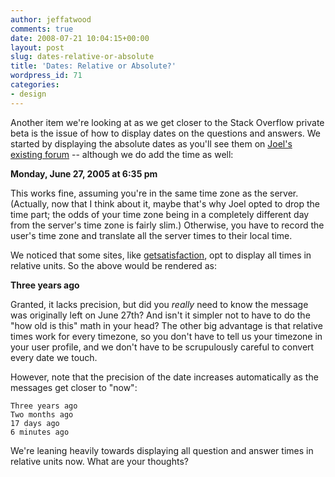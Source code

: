```yaml
---
author: jeffatwood
comments: true
date: 2008-07-21 10:04:15+00:00
layout: post
slug: dates-relative-or-absolute
title: 'Dates: Relative or Absolute?'
wordpress_id: 71
categories:
- design
---
```



Another item we're looking at as we get closer to the Stack Overflow private beta is the issue of how to display dates on the questions and answers. We started by displaying the absolute dates as you'll see them on [Joel's existing forum](http://discuss.joelonsoftware.com/default.asp?dotnet.12.151949.6) -- although we do add the time as well:



**Monday, June 27, 2005 at 6:35 pm**



This works fine, assuming you're in the same time zone as the server. (Actually, now that I think about it, maybe that's why Joel opted to drop the time part; the odds of your time zone being in a completely different day from the server's time zone is fairly slim.) Otherwise, you have to record the user's time zone and translate all the server times to their local time.



We noticed that some sites, like [getsatisfaction](http://getsatisfaction.com/twitter), opt to display all times in relative units. So the above would be rendered as:



**Three years ago**



Granted, it lacks precision, but did you _really_ need to know the message was originally left on June 27th? And isn't it simpler not to have to do the "how old is this" math in your head? The other big advantage is that relative times work for every timezone, so you don't have to tell us your timezone in your user profile, and we don't have to be scrupulously careful to convert every date we touch.



However, note that the precision of the date increases automatically as the messages get closer to "now":




    
    
    Three years ago
    Two months ago
    17 days ago
    6 minutes ago
    





We're leaning heavily towards displaying all question and answer times in relative units now. What are your thoughts?


